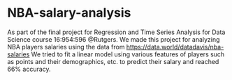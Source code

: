 # NBA-salary-analysis

As part of the final project for Regression and Time Series Analysis for Data Science course 16:954:596 @Rutgers.
We made this project for analyzing NBA players salaries using the data from https://data.world/datadavis/nba-salaries
We tried to fit a linear model using various features of players such as points and their demographics, etc. 
to predict their salary and reached 66% accuracy.

